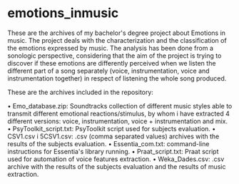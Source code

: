 # emotions_inmusic
These are the archives of my bachelor's degree project about Emotions in music. The project deals with the characterization and the classification of the emotions expressed by music. The analysis has been done from a sonologic perspective, considering that the aim of the project is trying to discover if these emotions are differently perceived when we listen the different part of a song separately (voice, instrumentation, voice and instrumentation together) in respect of listening the whole song produced.

These are the archives included in the repository:

• Emo_database.zip: Soundtracks collection of different music styles able to transmit different emotional reactions/stimulus, by whom i have extracted 4 different versions: voice, instrumentation, voice + instrumentation and mix.
• PsyToolkit_script.txt: PsyToolkit script used for subjects evaluation.
• CSV1.csv i 5CSV1.csv: .csv (comma separated values) archives with the results of the subjects evaluation.
• Essentia_com.txt: command-line instructions for Essentia's library running. 
• Praat_script.txt: Praat script used for automation of voice features extraction.
• Weka_Dades.csv: .csv archive with the results of the subjects evaluation and the results of music extraction.
